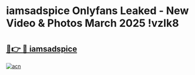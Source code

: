 # iamsadspice Onlyfans Leaked - New Video & Photos March 2025 !vzlk8

# <h2><a href="https://n7l6v6.iuczelnia.edu.pl?title=iamsadspice&ref=vzlk8">🔗👉 🔴 iamsadspice</a></h2>

[![acn](https://github.com/user-attachments/assets/0f9c940e-d8b0-45ae-aac7-cd30a18b3e1c)](https://n7l6v6.iuczelnia.edu.pl?title=iamsadspice&ref=vzlk8)

